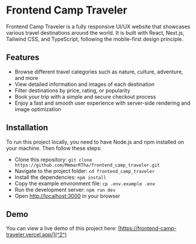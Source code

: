 # Frontend Camp Traveler

Frontend Camp Traveler is a fully responsive UI/UX website that showcases various travel destinations around the world. It is built with React, Next.js, Tailwind CSS, and TypeScript, following the mobile-first design principle.

## Features

- Browse different travel categories such as nature, culture, adventure, and more
- View detailed information and images of each destination
- Filter destinations by price, rating, or popularity
- Book your trip with a simple and secure checkout process
- Enjoy a fast and smooth user experience with server-side rendering and image optimization

## Installation

To run this project locally, you need to have Node.js and npm installed on your machine. Then follow these steps:

- Clone this repository: `git clone https://github.com/MmmarRTha/frontend_camp_traveler.git`
- Navigate to the project folder: `cd frontend_camp_traveler`
- Install the dependencies: `npm install`
- Copy the example environment file: `cp .env.example .env`
- Run the development server: `npm run dev`
- Open [http://localhost:3000](^1^) in your browser

## Demo

You can view a live demo of this project here: [https://frontend-camp-traveler.vercel.app/](^2^)
